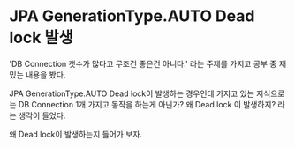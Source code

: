 # JPA GenerationType.AUTO Dead lock 발생

'DB Connection 갯수가 많다고 무조건 좋은건 아니다.' 라는 주제를 가지고 공부 중 재밌는 내용을 봤다.

JPA GenerationType.AUTO Dead lock이 발생하는 경우인데 가지고 있는 지식으로는 DB Connection 1개 가지고 동작을 하는게 아닌가? 왜 Dead lock 이 발생하지? 라는 생각이 들었다.

왜 Dead lock이 발생하는지 들어가 보자.


